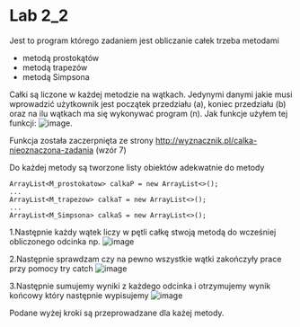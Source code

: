 # Lab 2_2

Jest to program którego zadaniem jest obliczanie całek trzeba metodami
- metodą prostokątów
- metodą trapezów
- metodą Simpsona

Całki są liczone w każdej metodzie na wątkach. Jedynymi danymi jakie musi wprowadzić
użytkownik jest początek przedziału (a), koniec przedziału (b) oraz na ilu wątkach 
ma się wykonywać program (n). Jak funkcje użyłem tej funkcji: 
![image](https://user-images.githubusercontent.com/80325475/140799284-e754d94d-5db2-4796-a604-805fa2c5f951.png). 

Funkcja została zaczerpnięta ze strony http://wyznacznik.pl/calka-nieoznaczona-zadania (wzór 7)

Do każdej metody są tworzone listy obiektów adekwatnie do metody
```
ArrayList<M_prostokatow> calkaP = new ArrayList<>();
...
ArrayList<M_trapezow> calkaT = new ArrayList<>();
...
ArrayList<M_Simpsona> calkaS = new ArrayList<>();

```

1.Następnie każdy wątek liczy w pętli całkę stwoją metodą do wcześniej obliczonego odcinka np.
![image](https://user-images.githubusercontent.com/80325475/140801644-a5a43d76-a3c8-4ece-923b-57ef162a9589.png)


2.Następnie sprawdzam czy na pewno wszystkie wątki zakończyły prace przy pomocy try catch
![image](https://user-images.githubusercontent.com/80325475/140801717-5f13f9a2-ee07-4aa0-ba6b-2d7579e1170d.png)


3.Następnie sumujemy wyniki z każdego odcinka i otrzymujemy wynik końcowy który następnie wypisujemy
![image](https://user-images.githubusercontent.com/80325475/140801870-c7f63d67-cea2-490c-9080-4896d0b93574.png)


Podane wyżej kroki są przeprowadzane dla każej metody.
